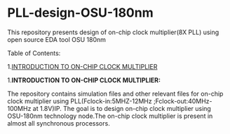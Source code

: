 # PLL-design-OSU-180nm
This repository presents design of on-chip clock multiplier(8X PLL) using open source EDA tool OSU 180nm 

Table of Contents:

1.[INTRODUCTION TO ON-CHIP CLOCK MULTIPLIER](#-INTRODUCTION-TO-ON--CHIP-CLOCK-MULTIPLIER)

1.**INTRODUCTION TO ON-CHIP CLOCK MULTIPLIER:**

The repository contains simulation files and other relevant files for on-chip clock multiplier using PLL(Fclock-in:5MHZ-12MHz ;Fclock-out:40MHz-100MHz at 1.8V)IP.
The goal is to design on-chip clock multiplier using OSU-180nm technology node.The on-chip clock multiplier is present in almost all synchronous processors.


